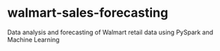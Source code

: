 # walmart-sales-forecasting
Data analysis and forecasting of Walmart retail data using PySpark and Machine Learning
